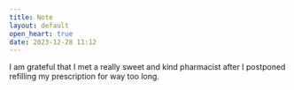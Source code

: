 ```yaml
---
title: Note
layout: default
open_heart: true
date: 2023-12-28 11:12
---
```


I am grateful that I met a really sweet and kind pharmacist after I postponed refilling my prescription for way too long.
